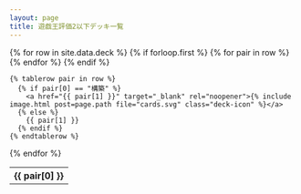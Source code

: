 ```yaml
---
layout: page
title: 遊戯王評価2以下デッキ一覧
---
```

<table>
  {% for row in site.data.deck %}
    {% if forloop.first %}
    <tr>
      {% for pair in row %}
        <th>{{ pair[0] }}</th>
      {% endfor %}
    </tr>
    {% endif %}

    {% tablerow pair in row %}
      {% if pair[0] == "構築" %}
        <a href="{{ pair[1] }}" target="_blank" rel="noopener">{% include image.html post=page.path file="cards.svg" class="deck-icon" %}</a>
      {% else %}
        {{ pair[1] }}
      {% endif %}
    {% endtablerow %}
  {% endfor %}
</table>